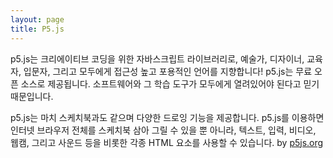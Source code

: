 ```yaml
---
layout: page
title: P5.js
---
```

  <script src="/resume/public/js/p5.js"></script>
  <!-- <script src="../addons/p5.sound.js"></script> -->
  <script src="/resume/public/js/sketch.js"></script>

  <main></main>
<p class="message">
  p5.js는 크리에이티브 코딩을 위한 자바스크립트 라이브러리로, 예술가, 디자이너, 교육자, 입문자, 그리고 모두에게 접근성 높고 포용적인 언어를 지향합니다! p5.js는 무료 오픈 소스로 제공됩니다. 소프트웨어와 그 학습 도구가 모두에게 열려있어야 된다고 믿기 때문입니다.

p5.js는 마치 스케치북과도 같으며 다양한 드로잉 기능을 제공합니다. p5.js를 이용하면 인터넷 브라우저 전체를 스케치북 삼아 그릴 수 있을 뿐 아니라, 텍스트, 입력, 비디오, 웹캠, 그리고 사운드 등을 비롯한 각종 HTML 요소를 사용할 수 있습니다. 
by <a href="https://p5js.org/ko/">p5js.org</a>
</p>
<!--
In the novel, *The Strange Case of Dr. Jeykll and Mr. Hyde*, Mr. Poole is Dr. Jekyll's virtuous and loyal butler. Similarly, Poole is an upstanding and effective butler that helps you build Jekyll themes. It's made by [@mdo](https://twitter.com/mdo).

There are currently two themes built on Poole:

* [Hyde](http://hyde.getpoole.com)
* [Lanyon](http://lanyon.getpoole.com)

Learn more and contribute on [GitHub](https://github.com/poole).

## Setup

Some fun facts about the setup of this project include:

* Built for [Jekyll](https://jekyllrb.com)
* Developed on GitHub and hosted for free on [GitHub Pages](https://pages.github.com)
* Coded with [Atom](https://atom.io)

Have questions or suggestions? Feel free to [open an issue on GitHub](https://github.com/poole/issues/new) or [ask me on Twitter](https://twitter.com/mdo).

Thanks for reading!
-->